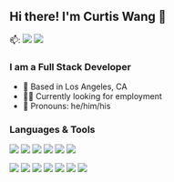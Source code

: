 ## Hi there! I'm Curtis Wang 👋

📫: <img src="https://img.shields.io/badge/cwang1014-0A66C2?style=flat-square&logo=linkedin&logoColor=white"/> <img src="https://img.shields.io/badge/cwang1014-181717?style=flat-square&logo=github&logoColor=white"/>

### I am a Full Stack Developer
- 📍 Based in Los Angeles, CA
- 👨‍💻 Currently looking for employment
- 👨 Pronouns: he/him/his

### Languages & Tools

<img src="https://img.shields.io/badge/JavaScript-36454F?style=for-the-badge&logo=javascript&logoColor=F7DF1E"/> <img src="https://img.shields.io/badge/React-808080?style=for-the-badge&logo=react&logoColor=61DAFB"/> <img src="https://img.shields.io/badge/HTML5-E34F26?style=for-the-badge&logo=html5&logoColor=white"/> <img src="https://img.shields.io/badge/CSS3-1572B6?style=for-the-badge&logo=css3&logoColor=white"/> <img src="https://img.shields.io/badge/Git-F05032?style=for-the-badge&logo=git&logoColor=white"/> <img src="https://img.shields.io/badge/VS&nbsp;Code-1572B6?style=for-the-badge&logo=visualstudiocode&logoColor=white"/>

<img src="https://img.shields.io/badge/NodeJS-339933?style=for-the-badge&logo=nodedotjs&logoColor=white"/> <img src="https://img.shields.io/badge/Express-000000?style=for-the-badge&logo=express&logoColor=white"/> <img src="https://img.shields.io/badge/MySQL-4479A1?style=for-the-badge&logo=mysql&logoColor=white"/> <img src="https://img.shields.io/badge/PostgreSQL-4169E1?style=for-the-badge&logo=postgresql&logoColor=white"/> <img src="https://img.shields.io/badge/MongoDB-47A248?style=for-the-badge&logo=mongodb&logoColor=white"/> <img src="https://img.shields.io/badge/Babel-F9DC3E?style=for-the-badge&logo=babel&logoColor=grey"/> <img src="https://img.shields.io/badge/Webpack-8DD6F9?style=for-the-badge&logo=webpack&logoColor=white"/>

<!--
**cwang1014/cwang1014** is a ✨ _special_ ✨ repository because its `README.md` (this file) appears on your GitHub profile.

Here are some ideas to get you started:

- 🔭 I’m currently working on ...
- 🌱 I’m currently learning ...
- 👯 I’m looking to collaborate on ...
- 🤔 I’m looking for help with ...
- 💬 Ask me about ...
- 📫 How to reach me: ...
- 😄 Pronouns: ...
- ⚡ Fun fact: ...
-->
